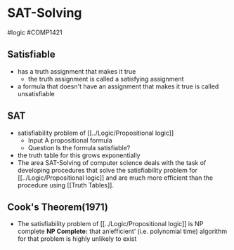 # SAT-Solving
#logic #COMP1421 
## Satisfiable
- has a truth assignment that makes it true
	- the truth assignment is called a satisfying assignment
- a formula that doesn't have an assignment that makes it true is called unsatisfiable
## SAT
- satisfiability problem of [[../Logic/Propositional logic]]
	- Input A propositional formula
	- Question Is the formula satisfiable?
- the truth table for this grows exponentially
- The area SAT-Solving of computer science deals with the task of developing procedures that solve the satisfiability problem for [[../Logic/Propositional logic]] and are much more efficient than the procedure using [[Truth Tables]].
## Cook's Theorem(1971)
- The satisfiability problem of [[../Logic/Propositional logic]] is NP complete
	**NP Complete:**
	that an‘efficient’ (i.e. polynomial time) algorithm for that problem is highly unlikely to exist